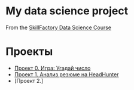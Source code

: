 # My data science project

From the [SkillFactory Data Science Course](https://github.com/TimTrue/Tim_SK)

# Проекты
* [Проект 0. Игра: Угадай число](https://github.com/TimTrue/Tim_SK/tree/main/project_0)
* [Проект 1. Анализ резюме на HeadHunter](https://github.com/TimTrue/Tim_SK/tree/main/sk_scum/PROJECT_1_%D0%90%D0%BD%D0%B0%D0%BB%D0%B8%D0%B7_%D1%80%D0%B5%D0%B7%D1%8E%D0%BC%D0%B5_%D0%B8%D0%B7_HeadHunter)
* [Проект 2.]
